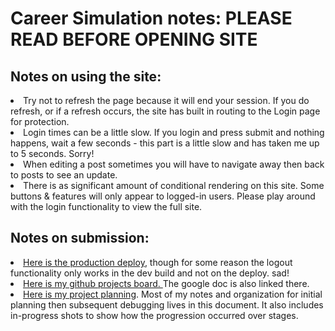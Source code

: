 <h1>Career Simulation notes: PLEASE READ BEFORE OPENING SITE </h1>

<h2>Notes on using the site: </h2>
<li>Try not to refresh the page because it will end your session. If you do refresh, or if a refresh occurs, the site has built in routing to the Login page for protection.</li>
<li>Login times can be a little slow. If you login and press submit and nothing happens, wait a few seconds - this part is a little slow and has taken me up to 5 seconds. Sorry!</li>
<li>When editing a post sometimes you will have to navigate away then back to posts to see an update.</li>
<li>There is as significant amount of conditional rendering on this site. Some buttons & features will only appear to logged-in users. Please play around with the login functionality to view the full site.</li>

<h2>Notes on submission:</h2>
<li><a href="https://64e458ef2450fe2cf1e60a62--cozy-scone-5d65e9.netlify.app/" target="_blank">Here is the production deploy</a>, though for some reason the logout functionality only works in the dev build and not on the deploy. sad! </li>
<li><a href="https://github.com/users/echeng0123/projects/4/views/1" target="_blank">Here is my github projects board. </a>The google doc is also linked there. </li>
<li><a href="https://docs.google.com/presentation/d/1cFZn-sg7v4uiLfzGR-GF50r1z4-TmhXdpr1oT_gV_ys/edit#slide=id.p" target="_blank">Here is my project planning</a>. Most of my notes and organization for initial planning then subsequent debugging lives in this document. It also includes in-progress shots to show how the progression occurred over stages. </li>

